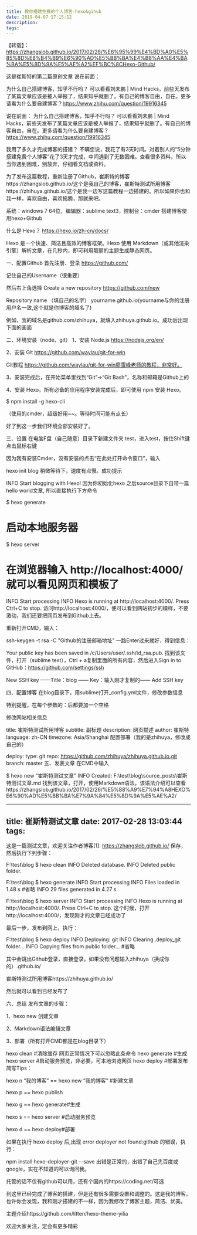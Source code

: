```yaml
---
title: 教你搭建免费的个人博客-hexo&gihub
date: 2019-04-07 17:15:12
description: 
tags:
---
```

【转载】：https://zhangslob.github.io/2017/02/28/%E6%95%99%E4%BD%A0%E5%85%8D%E8%B4%B9%E6%90%AD%E5%BB%BA%E4%B8%AA%E4%BA%BA%E5%8D%9A%E5%AE%A2%EF%BC%8CHexo-Github/

这是崔斯特的第二篇原创文章
说在前面：

为什么自己搭建博客，知乎不行吗？
可以看看刘未鹏 | Mind Hacks，前些天发布了某篇文章应该是被人举报了，结果知乎就删了。有自己的博客自由，自在。更多请看为什么要自建博客？https://www.zhihu.com/question/19916345

说在前面：
为什么自己搭建博客，知乎不行吗？
可以看看刘未鹏 | Mind Hacks，前些天发布了某篇文章应该是被人举报了，结果知乎就删了。有自己的博客自由，自在。更多请看为什么要自建博客？https://www.zhihu.com/question/19916345

我用了多久才完成博客的搭建？
不瞒您说，我花了有3天时间。对着别人的“5分钟 搭建免费个人博客”花了3天才完成，中间遇到了无数困难。查看很多资料，所以当你遇到困难，别放弃，仔细看文档或资料。

为了发布这篇教程，重新注册了Github，崔斯特的博客https://zhangslob.github.io/这个是我自己的博客，崔斯特测试所用博客https://zhihuya.github.io/这个是我一边写这篇教程一边搭建的。所以如果你也和我一样，喜欢自由，喜欢捣腾，那就来吧。

系统：windows 7 64位，编辑器：sublime text3，控制台：cmder
搭建博客使用hexo+Github


什么是 Hexo？
https://hexo.io/zh-cn/docs/

Hexo 是一个快速、简洁且高效的博客框架。Hexo 使用 Markdown（或其他渲染引擎）解析文章，在几秒内，即可利用靓丽的主题生成静态网页。

一、配置Github
首先注册、登录 https://github.com/

记住自己的Username（很重要）

然后右上角选择 Create a new repository https://github.com/new

Repository name （填自己的名字） yourname.github.io(yourname与你的注册用户名一致,这个就是你博客的域名了)

例如，我的域名是github.com/zhihuya，就填入zhihuya.github.io。成功后出现下面的画面



二、环境安装（node、git）
1、安装 Node.js https://nodejs.org/en/

2、安装 Git https://github.com/waylau/git-for-win

Git教程 https://github.com/waylau/git-for-win廖雪峰老师的教程，非常好。

3、安装完成后，在开始菜单里找到“Git”->“Git Bash”，名称和邮箱是Github上的



4、安装 Hexo。所有必备的应用程序安装完成后，即可使用 npm 安装 Hexo。

$ npm install -g hexo-cli


（使用的cmder，超级好用~~。等待时间可能有点长）

好了到这一步我们环境全部安装好了。

三、设置
在电脑F盘（自己随意）目录下新建文件夹 test，进入test，按住Shift键点击鼠标右键



因为我有安装Cmder，没有安装的点击“在此处打开命令窗口”，输入

hexo init blog
稍微等待下，速度有点慢。成功提示

INFO  Start blogging with Hexo!
因为你初始化hexo 之后source目录下自带一篇hello world文章, 所以直接执行下方命令

$ hexo generate
# 启动本地服务器
$ hexo server
# 在浏览器输入 http://localhost:4000/就可以看见网页和模板了
INFO  Start processing
INFO  Hexo is running at http://localhost:4000/. Press Ctrl+C to stop.
访问http://localhost:4000/，便可以看到网站初步的模样，不要激动，我们还要把网页发布到Github上去。



重新打开CMD，输入：

ssh-keygen -t rsa -C "Github的注册邮箱地址"
一路Enter过来就好，得到信息：

Your public key has been saved in /c/Users/user/.ssh/id_rsa.pub.
找到该文件，打开（sublime text），Ctrl + a复制里面的所有内容，然后进入Sign in to GitHub：https://github.com/settings/ssh

New SSH key ——Title：blog —— Key：输入刚才复制的—— Add SSH key

四、配置博客
在blog目录下，用sublime打开_config.yml文件，修改参数信息

特别提醒，在每个参数的：后都要加一个空格

修改网站相关信息

title: 崔斯特测试所用博客
subtitle: 副标题
description: 网页描述
author: 崔斯特
language: zh-CN
timezone: Asia/Shanghai
配置部署（我的是zhihuya，修改成自己的）

deploy: 
  type: git
  repo: https://github.com/zhihuya/zhihuya.github.io.git
  branch: master
五、发表文章
在CMD中输入

$ hexo new "崔斯特测试文章"
INFO  Created: F:\test\blog\source\_posts\崔斯特测试文章.md
找到该文章，打开，使用Markdown语法，该语法介绍可以查看https://zhangslob.github.io/2017/02/26/%E5%88%A9%E7%94%A8HEXO%E6%90%AD%E5%BB%BA%E7%9A%84%E5%8D%9A%E5%AE%A2/

---
title: 崔斯特测试文章
date: 2017-02-28 13:03:44
tags:
---
这是一篇测试文章，欢迎关注作者博客[1]: https://zhangslob.github.io/
保存，然后执行下列步骤：

F:\test\blog
$ hexo clean
INFO  Deleted database.
INFO  Deleted public folder.

F:\test\blog
$ hexo generate
INFO  Start processing
INFO  Files loaded in 1.48 s
#省略
INFO  29 files generated in 4.27 s

F:\test\blog
$ hexo server
INFO  Start processing
INFO  Hexo is running at http://localhost:4000/. Press Ctrl+C to stop.
这个时候，打开http://localhost:4000/，发现刚才的文章已经成功了



最后一步，发布到网上，执行：

F:\test\blog
$ hexo deploy
INFO  Deploying: git
INFO  Clearing .deploy_git folder...
INFO  Copying files from public folder...
#省略


其中会跳出Github登录，直接登录，如果没有问题输入zhihuya（换成你的）.github.io/

崔斯特测试所用博客https://zhihuya.github.io/

然后就可以看到已经发布了



六、总结
发布文章的步骤：

1、hexo new 创建文章

2、Markdown语法编辑文章

3、部署（所有打开CMD都是在blog目录下）

hexo clean #清除缓存 网页正常情况下可以忽略此条命令
hexo generate #生成
hexo server #启动服务预览，非必要，可本地浏览网页
hexo deploy #部署发布
简写Tips：

hexo n “我的博客” == hexo new “我的博客” #新建文章

hexo p == hexo publish

hexo g == hexo generate#生成

hexo s == hexo server #启动服务预览

hexo d == hexo deploy#部署

如果在执行 hexo deploy 后,出现 error deployer not found:github 的错误，执行：

npm install hexo-deployer-git --save
出错是正常的，出错了自己先百度或google，实在不知道的可以询问我。

托管的话不仅有github可以用，还有个国内的https://coding.net/可选

到这里已经完成了博客的搭建，但是还有很多需要设置和调整的。这是我的博客，也许你会发现，我和刚才搭建的不一样，因为我修改了博客主题，简洁、优美。

主题介绍https://github.com/litten/hexo-theme-yilia



欢迎大家关注，定会有更多精彩

